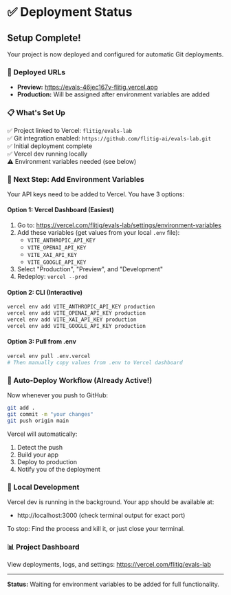 # ✅ Deployment Status

## Setup Complete!

Your project is now deployed and configured for automatic Git deployments.

### 🚀 Deployed URLs
- **Preview:** https://evals-46jec167v-flitig.vercel.app
- **Production:** Will be assigned after environment variables are added

### 📋 What's Set Up

✅ Project linked to Vercel: `flitig/evals-lab`  
✅ Git integration enabled: `https://github.com/flitig-ai/evals-lab.git`  
✅ Initial deployment complete  
✅ Vercel dev running locally  
⚠️ Environment variables needed (see below)

### 🔑 Next Step: Add Environment Variables

Your API keys need to be added to Vercel. You have 3 options:

#### Option 1: Vercel Dashboard (Easiest)
1. Go to: https://vercel.com/flitig/evals-lab/settings/environment-variables
2. Add these variables (get values from your local `.env` file):
   - `VITE_ANTHROPIC_API_KEY`
   - `VITE_OPENAI_API_KEY`
   - `VITE_XAI_API_KEY`
   - `VITE_GOOGLE_API_KEY`
3. Select "Production", "Preview", and "Development"
4. Redeploy: `vercel --prod`

#### Option 2: CLI (Interactive)
```bash
vercel env add VITE_ANTHROPIC_API_KEY production
vercel env add VITE_OPENAI_API_KEY production
vercel env add VITE_XAI_API_KEY production
vercel env add VITE_GOOGLE_API_KEY production
```

#### Option 3: Pull from .env
```bash
vercel env pull .env.vercel
# Then manually copy values from .env to Vercel dashboard
```

### 🔄 Auto-Deploy Workflow (Already Active!)

Now whenever you push to GitHub:

```bash
git add .
git commit -m "your changes"
git push origin main
```

Vercel will automatically:
1. Detect the push
2. Build your app
3. Deploy to production
4. Notify you of the deployment

### 🧪 Local Development

Vercel dev is running in the background. Your app should be available at:
- http://localhost:3000 (check terminal output for exact port)

To stop: Find the process and kill it, or just close your terminal.

### 📊 Project Dashboard

View deployments, logs, and settings:
https://vercel.com/flitig/evals-lab

---

**Status:** Waiting for environment variables to be added for full functionality.
